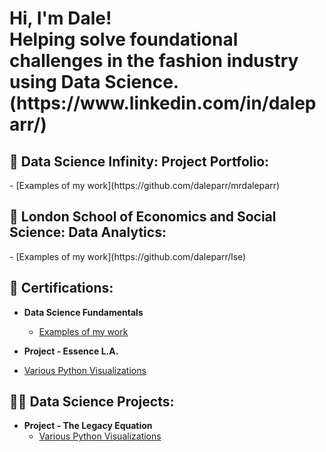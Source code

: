<h1>Hi, I'm Dale! <br/> Helping solve foundational challenges in the fashion industry using Data Science. </a> <br/> (https://www.linkedin.com/in/daleparr/) <br/>

<h2>🦾 Data Science Infinity: Project Portfolio: </h2>
  - [Examples of my work](https://github.com/daleparr/mrdaleparr)

<h2>🦾 London School of Economics and Social Science: Data Analytics: </h2>
  - [Examples of my work](https://github.com/daleparr/lse)

<h2>📜 Certifications:</h2>

- <b>Data Science Fundamentals</b>
  - [Examples of my work](https://github.com/daleparr/data-science-boot-camp)

 - <b>Project - Essence L.A.</b>
  - [Various Python Visualizations](https://github.com/daleparr/insights_projects)

<h2>👨‍💻 Data Science Projects:</h2>

- <b>Project - The Legacy Equation</b>
  - [Various Python Visualizations](https://github.com/daleparr/The-Legacy-Equation)
  
[X]: https://twitter.com/mrdparr/
[Substack]: https://structuresoflegacy.substack.com/
[instagram]: https://www.instagram.com/daleparr/
[linkedin]: https://linkedin.com/in/daleparr/
